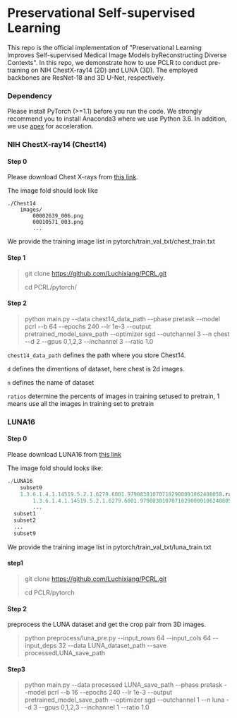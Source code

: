 # Preservational Self-supervised Learning
This repo is the official implementation of "Preservational Learning Improves Self-supervised Medical Image Models byReconstructing Diverse Contexts". In this repo, we demonstrate how to use PCLR to conduct pre-training on NIH ChestX-ray14 (2D) and LUNA (3D). The employed backbones are ResNet-18 and 3D U-Net, respectively.
### Dependency
Please install PyTorch (>=1.1) before you run the code. We strongly recommend you to install Anaconda3 where we use Python 3.6. In addition, we use [apex](https://github.com/NVIDIA/apex) for acceleration.	

### NIH ChestX-ray14 (Chest14)

#### Step 0

Please download Chest X-rays from [this link](https://nihcc.app.box.com/v/ChestXray-NIHCC).

The image fold should look like

```.python
./Chest14
	images/
		00002639_006.png
		00010571_003.png
		...
```

We provide the training image list in pytorch/train_val_txt/chest_train.txt

#### Step 1
> git clone https://github.com/Luchixiang/PCRL.git
>
> cd PCRL/pytorch/

#### Step 2

> python main.py --data chest14_data_path --phase pretask --model pcrl --b 64 --epochs 240 --lr 1e-3 --output  pretrained_model_save_path --optimizer sgd --outchannel 3 --n chest --d 2 --gpus 0,1,2,3 --inchannel 3 --ratio 1.0 

``chest14_data_path`` defines the path where you store Chest14.

``d`` defines the dimentions of dataset, here chest is 2d images.

``n`` defines the name of dataset

``ratios`` determine the percents of images in training setused to pretrain, 1 means use all the images in training set to pretrain

### LUNA16

#### Step 0

Please download LUNA16 from [this link](https://luna16.grand-challenge.org/Download/)

The image fold should looks like:

```python
./LUNA16
	subset0
  	1.3.6.1.4.1.14519.5.2.1.6279.6001.979083010707182900091062408058.raw
		1.3.6.1.4.1.14519.5.2.1.6279.6001.979083010707182900091062408058.mhd
		...
  subset1
  subset2
  ...
  subset9
```

We provide the training image list in pytorch/train_val_txt/luna_train.txt

#### step1

> git clone https://github.com/Luchixiang/PCRL.git
>
> cd PCLR/pytorch

#### Step 2

preprocess the LUNA dataset and get the crop pair from 3D images.

> python preprocess/luna_pre.py --input_rows 64 --input_cols 64 --input_deps 32 --data LUNA_dataset_path --save processedLUNA_save_path

#### Step3

> python main.py --data processed LUNA_save_path --phase pretask --model pcrl --b 16 --epochs 240 --lr 1e-3 --output pretrained_model_save_path --optimizer sgd --outchannel 1 --n luna --d 3 --gpus 0,1,2,3 --inchannel 1 --ratio 1.0

